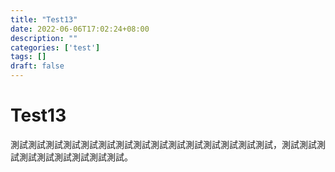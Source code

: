 ```yaml
---
title: "Test13"
date: 2022-06-06T17:02:24+08:00
description: ""
categories: ['test']
tags: []
draft: false
---
```

# Test13
測試測試測試測試測試測試測試測試測試測試測試測試測試測試測試，測試測試測試測試測試測試測試測試測試。
